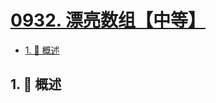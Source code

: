 # [0932. 漂亮数组【中等】](https://github.com/tnotesjs/TNotes.leetcode/tree/main/notes/0932.%20%E6%BC%82%E4%BA%AE%E6%95%B0%E7%BB%84%E3%80%90%E4%B8%AD%E7%AD%89%E3%80%91)

<!-- region:toc -->

- [1. 📝 概述](#1--概述)

<!-- endregion:toc -->

## 1. 📝 概述
